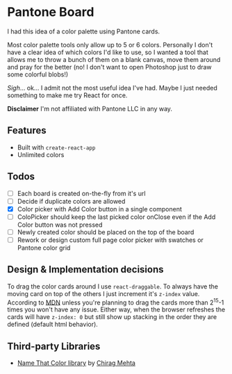 # Pantone Board

I had this idea of a color palette using Pantone cards.

Most color palette tools only allow up to 5 or 6 colors. Personally I don't have a clear idea of which colors I'd like to use, so I wanted a tool that allows me to throw a bunch of them on a blank canvas, move them around and pray for the better (no! I don't want to open Photoshop just to draw some colorful blobs!)

*Sigh*... ok... I admit not the most useful idea I've had. Maybe I just needed something to make me try React for once.

**Disclaimer** I'm not affiliated with Pantone LLC in any way.

## Features

- Built with `create-react-app`
- Unlimited colors

## Todos
- [ ] Each board is created on-the-fly from it's url
- [ ] Decide if duplicate colors are allowed
- [x] Color picker with Add Color button in a single component
- [ ] ColoPicker should keep the last picked color onClose even if the Add Color button was not pressed
- [ ] Newly created color should be placed on the top of the board
- [ ] Rework or design custom full page color picker with swatches or Pantone color grid

## Design & Implementation decisions

To drag the color cards around I use `react-draggable`. To always have the moving card on top of the others I just increment it's `z-index` value. According to [MDN](https://developer.mozilla.org/en-US/docs/Web/CSS/integer) unless you're planning to drag the cards more than 2<sup>15</sup>-1 times you won't have any issue. Either way, when the browser refreshes the cards will have `z-index: 0` but still show up stacking in the order they are defined (default html behavior).

## Third-party Libraries

- [Name That Color library](http://chir.ag/projects/ntc/) by [Chirag Mehta](http://chir.ag/about)
